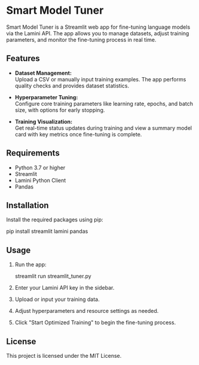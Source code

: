# Smart Model Tuner

Smart Model Tuner is a Streamlit web app for fine-tuning language models via the Lamini API. The app allows you to manage datasets, adjust training parameters, and monitor the fine-tuning process in real time.

## Features

- **Dataset Management:**  
  Upload a CSV or manually input training examples. The app performs quality checks and provides dataset statistics.
  
- **Hyperparameter Tuning:**  
  Configure core training parameters like learning rate, epochs, and batch size, with options for early stopping.
  
- **Training Visualization:**  
  Get real-time status updates during training and view a summary model card with key metrics once fine-tuning is complete.

## Requirements

- Python 3.7 or higher  
- Streamlit  
- Lamini Python Client  
- Pandas

## Installation

Install the required packages using pip:

pip install streamlit lamini pandas

## Usage

1. Run the app:

   streamlit run streamlit_tuner.py

2. Enter your Lamini API key in the sidebar.
3. Upload or input your training data.
4. Adjust hyperparameters and resource settings as needed.
5. Click "Start Optimized Training" to begin the fine-tuning process.

## License

This project is licensed under the MIT License.
